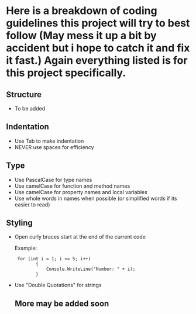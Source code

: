 # Here is a breakdown of coding guidelines this project will try to best follow (May mess it up a bit by accident but i hope to catch it and fix it fast.) Again everything listed is for this project specifically.

## Structure
- To be added

## Indentation
- Use Tab to make indentation
- NEVER use spaces for efficiency  

## Type
- Use PascalCase for type names
- Use camelCase for function and method names
- Use camelCase for property names and local variables
- Use whole words in names when possible (or simplified words if its easier to read)

## Styling
- Open curly braces start at the end of the current code

  Example:
  ```
   for (int i = 1; i <= 5; i++)
          {
              Console.WriteLine("Number: " + i);
          }
  ```
- Use "Double Quotations" for strings

  ## More may be added soon
